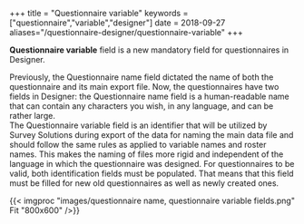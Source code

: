 ﻿+++
title = "Questionnaire variable"
keywords = ["questionnaire","variable","designer"]
date = 2018-09-27
aliases="/questionnaire-designer/questionnaire-variable"
+++


**Questionnaire variable** field is a new mandatory field for questionnaires in Designer.  
 
Previously, the Questionnaire name field dictated the name of both the questionnaire and its main export file. Now, the questionnaires have two fields in Designer: the Questionnaire name field is a human-readable name that can contain any characters you wish, in any language, and can be rather large.   
The Questionnaire variable field is an identifier that will be utilized by Survey Solutions during export of the data for naming the main data file and should follow the same rules as applied to variable names and roster names. This makes the naming of files more rigid and independent of the language in which the questionnaire was designed. For questionnaires to be valid, both identification fields must be populated. That means that this field must be filled for new old questionnaires as well as newly created ones.

{{< imgproc "images/questionnaire name, questionnaire variable fields.png" Fit "800x600" />}}